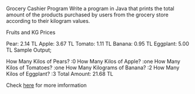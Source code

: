 Grocery Cashier Program
Write a program in Java that prints the total amount of the products purchased by users from the grocery store according to their kilogram values.

Fruits and KG Prices

Pear: 2.14 TL
Apple: 3.67 TL
Tomato: 1.11 TL
Banana: 0.95 TL
Eggplant: 5.00 TL
Sample Output;

How Many Kilos of Pears? :0
How Many Kilos of Apple? :one
How Many Kilos of Tomatoes? :one
How Many Kilograms of Banana? :2
How Many Kilos of Eggplant? :3
Total Amount: 21.68 TL

Check [here](https://academy.patika.dev/tr/courses/java101/odev-manav-kasa) for more imformation